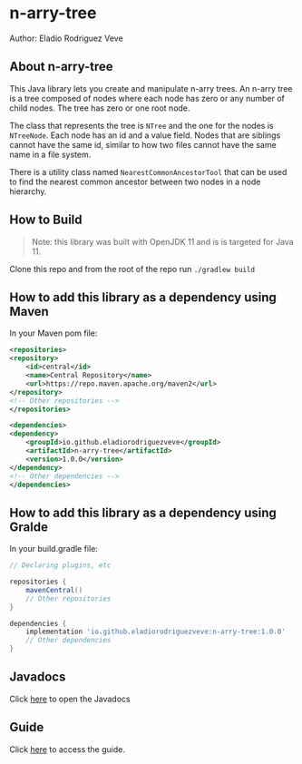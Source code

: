 # n-arry-tree

Author: Eladio Rodriguez Veve

## About n-arry-tree

This Java library lets you create and manipulate n-arry trees. An n-arry tree is
a tree composed of nodes where each node has zero or any number of child nodes.
The tree has zero or one root node.

The class that represents the tree is `NTree` and the one for the nodes is
`NTreeNode`. Each node has an id and a value field. Nodes that are siblings
cannot have the same id, similar to how two files cannot have the same name in a
file system.

There is a utility class named `NearestCommonAncestorTool` that can be used to
find the nearest common ancestor between two nodes in a node hierarchy.

## How to Build

> Note: this library was built with OpenJDK 11 and is is targeted for Java 11.

Clone this repo and from the root of the repo run `./gradlew build`

## How to add this library as a dependency using Maven

In your Maven pom file:

```xml
<repositories>
<repository>
    <id>central</id>
    <name>Central Repository</name>
    <url>https://repo.maven.apache.org/maven2</url>
</repository>
<!-- Other repositories -->
</repositories>

<dependencies>
<dependency>
    <groupId>io.github.eladiorodriguezveve</groupId>
    <artifactId>n-arry-tree</artifactId>
    <version>1.0.0</version>
</dependency>
<!-- Other dependencies -->
</dependencies>
```

## How to add this library as a dependency using Gralde

In your build.gradle file:

```groovy
// Declaring plugins, etc

repositories {
    mavenCentral()
    // Other repositories
}

dependencies {
    implementation 'io.github.eladiorodriguezveve:n-arry-tree:1.0.0'
    // Other dependencies
}
```

## Javadocs

Click [here](https://www.javadoc.io/doc/io.github.eladiorodriguezveve/n-arry-tree/1.0.0/veve/datastructures/trees/package-summary.html) to open the Javadocs

## Guide

Click [here](guide/guide.md) to access the guide.
